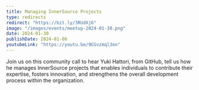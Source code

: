 ```yaml
---
title: Managing InnerSource Projects
type: redirects
redirect: "https://bit.ly/3RUdXj6"
image: "/images/events/meetup-2024-01-30.png"
date: 2024-01-30
publishDate: 2024-01-08
youtubeLink: "https://youtu.be/9GSvzmql3eo"
---
```


Join us on this community call to hear Yuki Hattori, from GitHub, tell us how he manages InnerSource projects that enables individuals to contribute their expertise, fosters innovation, and strengthens the overall development process within the organization.
